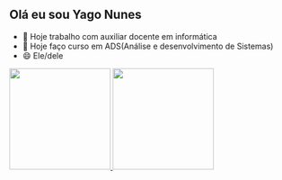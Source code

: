 ## Olá eu sou Yago Nunes
- 🔭 Hoje trabalho com auxiliar docente em informática
- 🌱 Hoje faço curso em ADS(Análise e desenvolvimento de Sistemas)
- 😄 Ele/dele
<div>
  <a href="https://github.com/YagoNunesDaSilva">
    <img height="180em" src="https://github-readme-stats.vercel.app/api?username=YagoNunesDaSilva&show_icons=true&theme=dracula&include_all_commits=true&count_private=true"/>
    <img height="180em" src="https://github-readme-stats.vercel.app/api/top-langs/?username=YagoNunesDaSilva&theme=dracula&langs_counts=16&layout=compact"/>
</div>
